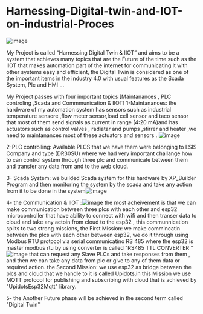 # Harnessing-Digital-twin-and-IOT-on-industrial-Proces
![image](https://github.com/MohamedHakeeem/Harnessing-Digital-twin-and-IOT-on-industrial-Proces/assets/142861162/645fe325-17a3-4862-9a4b-3897e83b6e4c)

My Project is called “Harnessing Digital Twin & IIOT” and aims to be a system that achieves many topics that are the Future of the time such as the IIOT that makes automation part of the internet for communicating it with other systems easy and efficient, the Digital Twin is considered as one of the important items in the industry 4.0  with usual features as the Scada System, Plc and HMI …

My Project passes with  four important topics  [Maintanances , PLC controling ,Scada and Commmunication & IIOT]
1-Maintanances: the hardware of my automation system has sensors such as  industrial temperature sensore ,flow meter sensor,load cell sensor and taco sensor  that most of them send signals  as current in range (4:20 mA)and has  actuators such as  control valves , radiatar   and pumps ,stirrer and heater  ,we need to maintanances  most of these actuators  and  sensors .
![image](https://github.com/MohamedHakeeem/Harnessing-Digital-twin-and-IOT-on-industrial-Proces/assets/142861162/5403775e-33a3-4e0f-95fd-2ad04167635c)


2-PLC controlling: Available PLCS that we have them were belonging to LSIS Company and type (DR30SU)  where we had very important challange how to can control system through three  plc and communicate between them and transfer any data from and to the web cloud.

3- Scada System: we builded  Scada system for this hardware by XP_Builder Program and then monitoring the system by the scada and take any action from it  to be done in the system![image](https://github.com/MohamedHakeeem/Harnessing-Digital-twin-and-IOT-on-industrial-Proces/assets/142861162/d0953681-4786-435a-99b3-7897a901abd5)

4- the Communication & IIOT :![image](https://github.com/MohamedHakeeem/Harnessing-Digital-twin-and-IOT-on-industrial-Proces/assets/142861162/d0c38c3a-bafa-414f-a644-ca5d39f63602)
the most acheivement  is that we can make communication between three plcs with each other and esp32 microcontroller that have ability to  connect  with  wifi and then transer data  to cloud and take any actoin from cloud to the esp32 ,  this communnication splits to two strong missions, 
the First Mission:  we make commincatin between the plcs with each other  between esp32,  we do it through using Modbus RTU protocol  via serial communicatino RS 485 where the esp32 is master modbus rtu by using converter is called "RS485 TTL CONVERTER " ![image](https://github.com/MohamedHakeeem/Harnessing-Digital-twin-and-IOT-on-industrial-Proces/assets/142861162/52b54482-fa27-4e54-9e59-e015b6fca142)
  that  can request any Slave PLCs  and take responses from them , and then we can take any data from plc or give to any of them data or required action.
the Second Mission: we use esp32 as bridge between the plcs and cloud that we handle to it is called Upidots,in this Mission we  use MQTT protocol for publishing and subscribing with cloud that is achieved by "UpidotsEsp32Mqtt" library. 

5- the Another Future phase will be achieved in the second term called "Digital Twin" 







